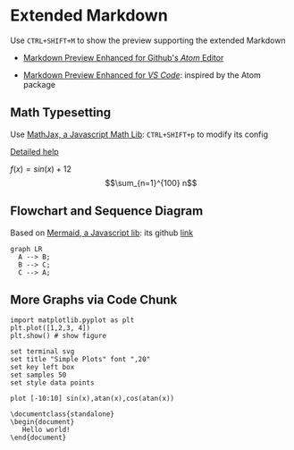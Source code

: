 # Extended Markdown

Use `CTRL+SHIFT+M` to show the preview supporting the extended Markdown
- [Markdown Preview Enhanced for Github's *Atom* Editor](https://shd101wyy.github.io/markdown-preview-enhanced/#/)

- [Markdown Preview Enhanced for *VS Code*](https://marketplace.visualstudio.com/items?itemName=shd101wyy.markdown-preview-enhanced): inspired by the Atom package

## Math Typesetting

Use [MathJax, a Javascript Math Lib](https://www.wikiwand.com/en/MathJax): `CTRL+SHIFT+p` to modify its config

[Detailed help](https://shd101wyy.github.io/markdown-preview-enhanced/#/math)

$f(x)=sin(x) + 12$
$$\sum_{n=1}^{100} n$$


## Flowchart and Sequence Diagram

Based on [Mermaid, a Javascript lib](https://knsv.github.io/mermaid/): its github [link](https://github.com/knsv/mermaid)

```mermaid
graph LR
  A --> B;
  B --> C;
  C --> A;
```

## More Graphs via Code Chunk
```{python matplotlib:true, id:"izbp0zt9"}
import matplotlib.pyplot as plt
plt.plot([1,2,3, 4])
plt.show() # show figure
```


```{gnuplot output:"html"}
set terminal svg
set title "Simple Plots" font ",20"
set key left box
set samples 50
set style data points

plot [-10:10] sin(x),atan(x),cos(atan(x))
```

```{latex}
\documentclass{standalone}
\begin{document}
   Hello world!
\end{document}
```




